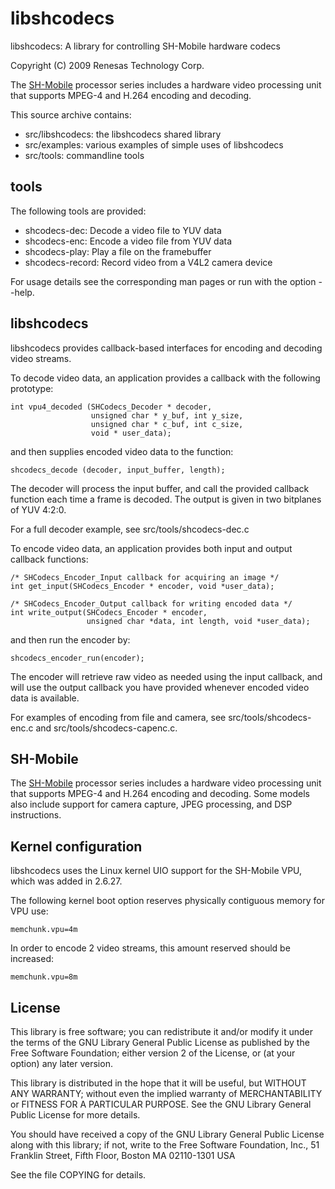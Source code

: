 libshcodecs
===========

libshcodecs: A library for controlling SH-Mobile hardware codecs

Copyright (C) 2009 Renesas Technology Corp.

The [SH-Mobile][0] processor series includes a hardware video processing
unit that supports MPEG-4 and H.264 encoding and decoding.

This source archive contains:

 * src/libshcodecs: the libshcodecs shared library
 * src/examples: various examples of simple uses of libshcodecs
 * src/tools: commandline tools

tools
-----

The following tools are provided:

 * shcodecs-dec: Decode a video file to YUV data
 * shcodecs-enc: Encode a video file from YUV data
 * shcodecs-play: Play a file on the framebuffer
 * shcodecs-record: Record video from a V4L2 camera device

For usage details see the corresponding man pages or run with the option
--help.

libshcodecs
-----------

libshcodecs provides callback-based interfaces for encoding and decoding
video streams.

To decode video data, an application provides a callback with the following
prototype:

    int vpu4_decoded (SHCodecs_Decoder * decoder,
                      unsigned char * y_buf, int y_size,
                      unsigned char * c_buf, int c_size,
                      void * user_data);

and then supplies encoded video data to the function:

    shcodecs_decode (decoder, input_buffer, length);

The decoder will process the input buffer, and call the provided callback
function each time a frame is decoded. The output is given in two bitplanes
of YUV 4:2:0.

For a full decoder example, see src/tools/shcodecs-dec.c

To encode video data, an application provides both input and output callback
functions:

    /* SHCodecs_Encoder_Input callback for acquiring an image */
    int get_input(SHCodecs_Encoder * encoder, void *user_data);
    
    /* SHCodecs_Encoder_Output callback for writing encoded data */
    int write_output(SHCodecs_Encoder * encoder,
                     unsigned char *data, int length, void *user_data);

and then run the encoder by:

    shcodecs_encoder_run(encoder);

The encoder will retrieve raw video as needed using the input callback, and will
use the output callback you have provided whenever encoded video data is
available.

For examples of encoding from file and camera, see src/tools/shcodecs-enc.c
and src/tools/shcodecs-capenc.c.

SH-Mobile
---------

The [SH-Mobile][0] processor series includes a hardware video processing
unit that supports MPEG-4 and H.264 encoding and decoding. Some models
also include support for camera capture, JPEG processing, and DSP
instructions.

[0]: http://www.renesas.com/fmwk.jsp?cnt=sh_mobile_family_landing.jsp&fp=/products/mpumcu/sh_mobile/

Kernel configuration
--------------------

libshcodecs uses the Linux kernel UIO support for the SH-Mobile VPU, which was
added in 2.6.27.

The following kernel boot option reserves physically contiguous memory for VPU use:

    memchunk.vpu=4m

In order to encode 2 video streams, this amount reserved should be increased:

    memchunk.vpu=8m

License
-------

This library is free software; you can redistribute it and/or
modify it under the terms of the GNU Library General Public
License as published by the Free Software Foundation; either
version 2 of the License, or (at your option) any later version.

This library is distributed in the hope that it will be useful,
but WITHOUT ANY WARRANTY; without even the implied warranty of
MERCHANTABILITY or FITNESS FOR A PARTICULAR PURPOSE.  See the GNU
Library General Public License for more details.

You should have received a copy of the GNU Library General Public
License along with this library; if not, write to the Free Software
Foundation, Inc., 51 Franklin Street, Fifth Floor, Boston MA  02110-1301 USA

See the file COPYING for details.
